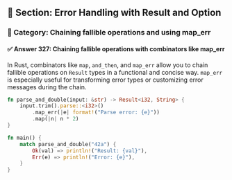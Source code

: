 ## 📘 Section: Error Handling with Result and Option  
### 🔹 Category: Chaining fallible operations and using map_err  
#### ✅ Answer 327: Chaining fallible operations with combinators like map_err

In Rust, combinators like `map`, `and_then`, and `map_err` allow you to chain fallible operations on `Result` types in a functional and concise way. `map_err` is especially useful for transforming error types or customizing error messages during the chain.

```rust
fn parse_and_double(input: &str) -> Result<i32, String> {
    input.trim().parse::<i32>()
        .map_err(|e| format!("Parse error: {e}"))
        .map(|n| n * 2)
}

fn main() {
    match parse_and_double("42a") {
        Ok(val) => println!("Result: {val}"),
        Err(e) => println!("Error: {e}"),
    }
}
```
